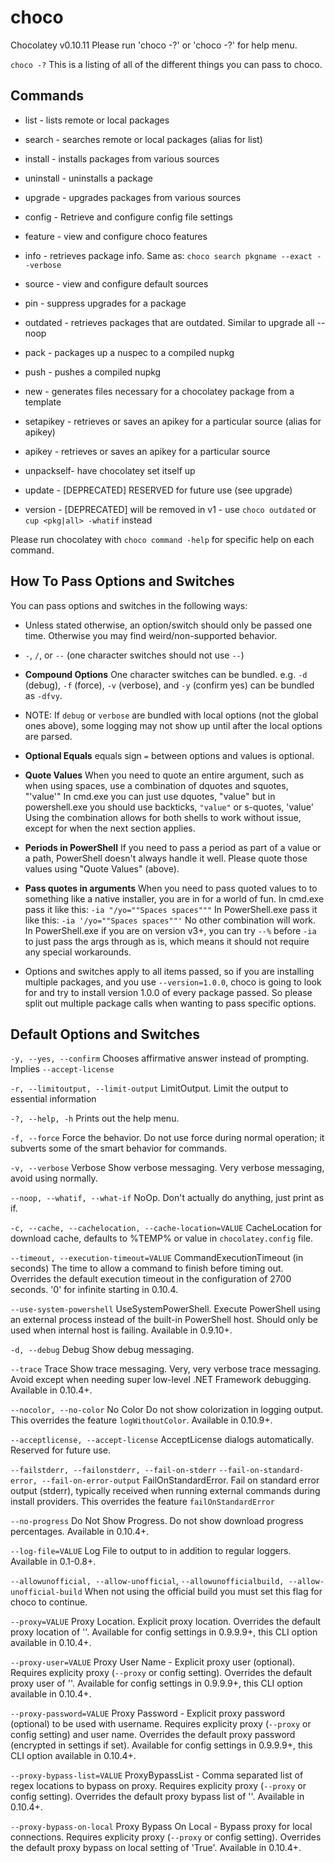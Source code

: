 # choco

Chocolatey v0.10.11
Please run 'choco -?' or 'choco <command> -?' for help menu.

`choco -?`
This is a listing of all of the different things you can pass to choco.

## Commands

* list      - lists remote or local packages
* search    - searches remote or local packages (alias for list)
* install   - installs packages from various sources
* uninstall - uninstalls a package
* upgrade   - upgrades packages from various sources
* config    - Retrieve and configure config file settings

* feature   - view and configure choco features
* info      - retrieves package info. Same as: `choco search pkgname --exact --verbose`
* source    - view and configure default sources
* pin       - suppress upgrades for a package
* outdated  - retrieves packages that are outdated. Similar to upgrade all --noop
* pack      - packages up a nuspec to a compiled nupkg
* push      - pushes a compiled nupkg
* new       - generates files necessary for a chocolatey package from a template
* setapikey - retrieves or saves an apikey for a particular source (alias for apikey)
* apikey    - retrieves or saves an apikey for a particular source
* unpackself- have chocolatey set itself up

* update  - [DEPRECATED] RESERVED for future use (see upgrade)
* version - [DEPRECATED] will be removed in v1 - use `choco outdated` or `cup <pkg|all> -whatif` instead

Please run chocolatey with `choco command -help` for specific help on each command.



## How To Pass Options and Switches

You can pass options and switches in the following ways:

* Unless stated otherwise, an option/switch should only be passed one time.
  Otherwise you may find weird/non-supported behavior.

* `-`, `/`, or `--` (one character switches should not use `--`)

* **Compound Options**
  One character switches can be bundled. 
  e.g. `-d` (debug), `-f` (force), `-v` (verbose), and `-y`
  (confirm yes) can be bundled as `-dfvy`.

* NOTE: If `debug` or `verbose` are bundled with local options
  (not the global ones above), some logging may not show up until after
  the local options are parsed.

* **Optional Equals**
  equals sign `=` between options and values is optional.

* **Quote Values**
  When you need to quote an entire argument, such as when using spaces,
  use a combination of dquotes and squotes, "'value'"
  In cmd.exe you can just use dquotes, "value" but
  in powershell.exe you should use backticks, `"value"` or  s-quotes, 'value'
  Using the combination allows for both shells to work without issue, except 
  for when the next section applies.

* **Periods in PowerShell**
  If you need to pass a period as part of a value or a path, PowerShell doesn't 
  always handle it well. Please quote those values using "Quote Values" (above).

* **Pass quotes in arguments**
  When you need to pass quoted values to to something like a native installer,
  you are in for a world of fun.
  In cmd.exe pass it like this: `-ia "/yo=""Spaces spaces"""`
  In PowerShell.exe pass it like this: `-ia '/yo=""Spaces spaces""'`
  No other combination will work.
  In PowerShell.exe if you are on version v3+, you can try `--%` before `-ia` 
  to just pass the args through as is, which means it should not require any 
  special workarounds.

* Options and switches apply to all items passed, so if you are installing 
  multiple packages, and you use `--version=1.0.0`, choco is going to look 
  for and try to install version 1.0.0 of every package passed. So please 
  split out multiple package calls when wanting to pass specific options.


## Default Options and Switches

`-y, --yes, --confirm`
Chooses affirmative answer instead of prompting. Implies `--accept-license`

`-r, --limitoutput, --limit-output`
LimitOutput. Limit the output to essential information


`-?, --help, -h`
Prints out the help menu.

`-f, --force`
Force the behavior. Do not use force during normal operation; it subverts 
some of the smart behavior for commands.

`-v, --verbose` Verbose
Show verbose messaging. Very verbose messaging, avoid using normally.


`--noop, --whatif, --what-if`
NoOp. Don't actually do anything, just print as if.

`-c, --cache, --cachelocation, --cache-location=VALUE`
CacheLocation for download cache, defaults to %TEMP% or value in `chocolatey.config` file.

`--timeout, --execution-timeout=VALUE`
CommandExecutionTimeout (in seconds)
The time to allow a command to finish before timing out.
Overrides the default execution timeout in the configuration of 2700 seconds.
'0' for infinite starting in 0.10.4.

`--use-system-powershell`
UseSystemPowerShell. Execute PowerShell using an external process instead of 
the built-in PowerShell host. Should only be used when internal host is failing.
Available in 0.9.10+.

`-d, --debug` Debug
Show debug messaging.

`--trace` Trace
Show trace messaging. Very, very verbose trace messaging.
Avoid except when needing super low-level .NET Framework debugging.
Available in 0.10.4+.

`--nocolor, --no-color` No Color
Do not show colorization in logging output.
This overrides the feature `logWithoutColor`.
Available in 0.10.9+.

`--acceptlicense, --accept-license`
AcceptLicense dialogs automatically. Reserved for future use.

`--failstderr, --failonstderr, --fail-on-stderr`
`--fail-on-standard-error, --fail-on-error-output`
FailOnStandardError. 
Fail on standard error output (stderr), typically received when running external 
commands during install providers. This overrides the feature `failOnStandardError`

`--no-progress`
Do Not Show Progress. Do not show download progress percentages.
Available in 0.10.4+.

`--log-file=VALUE`
Log File to output to in addition to regular loggers. Available in 0.1-0.8+.

`--allowunofficial, --allow-unofficial`,
`--allowunofficialbuild, --allow-unofficial-build`
When not using the official build you must set
this flag for choco to continue.





`--proxy=VALUE`
Proxy Location. Explicit proxy location. Overrides the default proxy
location of ''. Available for config settings in 0.9.9.9+, this CLI
option available in 0.10.4+.

`--proxy-user=VALUE`
Proxy User Name - Explicit proxy user (optional). Requires explicity
proxy (`--proxy` or config setting). Overrides the default proxy user of
''. Available for config settings in 0.9.9.9+, this CLI option available
in 0.10.4+.

`--proxy-password=VALUE`
Proxy Password - Explicit proxy password (optional) to be used with
username. Requires explicity proxy (`--proxy` or config setting) and
user name.  Overrides the default proxy password (encrypted in settings
if set). Available for config settings in 0.9.9.9+, this CLI option
available in 0.10.4+.

`--proxy-bypass-list=VALUE`
ProxyBypassList - Comma separated list of regex locations to bypass on
proxy. Requires explicity proxy (`--proxy` or config setting). Overrides
the default proxy bypass list of ''. Available in 0.10.4+.

`--proxy-bypass-on-local`
Proxy Bypass On Local - Bypass proxy for local connections. Requires
explicity proxy (`--proxy` or config setting). Overrides the default
proxy bypass on local setting of 'True'. Available in 0.10.4+.

